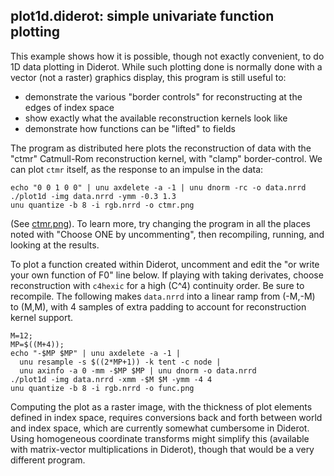 ## plot1d.diderot: simple univariate function plotting

This example shows how it is possible, though not exactly convenient, to do 1D
data plotting in Diderot. While such plotting done is normally done with a
vector (not a raster) graphics display, this program is still useful to:
* demonstrate the various "border controls" for reconstructing at the edges of index space
* show exactly what the available reconstruction kernels look like
* demonstrate how functions can be "lifted" to fields

The program as distributed here plots the reconstruction of data with the
"ctmr" Catmull-Rom reconstruction kernel, with "clamp" border-control. We can plot
`ctmr` itself, as the response to an impulse in the data:

	echo "0 0 1 0 0" | unu axdelete -a -1 | unu dnorm -rc -o data.nrrd
	./plot1d -img data.nrrd -ymm -0.3 1.3
	unu quantize -b 8 -i rgb.nrrd -o ctmr.png

(See [ctmr.png](ctmr.png)). To learn more, try
changing the program in all the places noted with "Choose ONE by
uncommenting", then recompiling, running, and looking at the results.


To plot a function created within Diderot,
uncomment and edit the "or write your own function of F0" line below. If
playing with taking derivates, choose reconstruction with `c4hexic` for a high
(C^4) continuity order. Be sure to recompile.  The following makes `data.nrrd`
into a linear ramp from (-M,-M) to (M,M), with 4 samples of extra padding to account
for reconstruction kernel support.

	M=12;
	MP=$((M+4));
	echo "-$MP $MP" | unu axdelete -a -1 |
	  unu resample -s $((2*MP+1)) -k tent -c node |
	  unu axinfo -a 0 -mm -$MP $MP | unu dnorm -o data.nrrd
	./plot1d -img data.nrrd -xmm -$M $M -ymm -4 4
	unu quantize -b 8 -i rgb.nrrd -o func.png

Computing the plot as a raster image, with the thickness of plot elements
defined in index space, requires conversions back and forth between world and
index space, which are currently somewhat cumbersome in Diderot. Using
homogeneous coordinate transforms might simplify this (available with
matrix-vector multiplications in Diderot), though that would be a very
different program.


